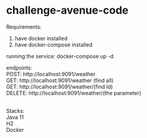 # challenge-avenue-code
Requirements:
1. have docker installed
2. have docker-compose installed

running the service: docker-compose up -d

endpoints:
<br /> POST: http://localhost:9091/weather
<br /> GET: http://localhost:9091/weather (find all)
<br /> GET: http://localhost:9091/weather/(find Id)
<br /> DELETE: http://localhost:9091/weather/(the parameter)

<br /> Stacks:
<br /> Java 11
<br /> H2
<br /> Docker
